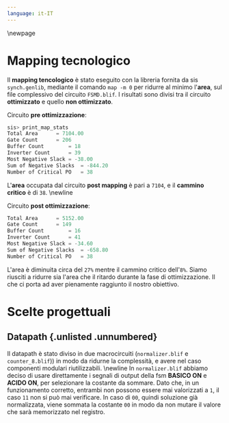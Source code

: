 ```yaml
---
language: it-IT
---
```


\newpage

# Mapping tecnologico
Il **mapping tencologico** è stato eseguito con la libreria fornita da sis `synch.genlib`, mediante il comando `map -m 0` per ridurre al minimo l'**area**, sul file complessivo del circuito `FSMD.blif`. I risultati sono divisi tra il circuito **ottimizzato** e quello **non ottimizzato**.

Circuito **pre ottimizzazione**:
```go
sis> print_map_stats
Total Area		= 7104.00
Gate Count		= 206
Buffer Count		= 18
Inverter Count 		= 39
Most Negative Slack	= -38.00
Sum of Negative Slacks	= -844.20
Number of Critical PO	= 38
```
L'**area** occupata dal circuito **post mapping** è pari a `7104`, e il **cammino critico** è di `38`.
\newline

Circuito **post ottimizzazione**:
```go
Total Area		= 5152.00
Gate Count		= 149
Buffer Count		= 16
Inverter Count 		= 41
Most Negative Slack	= -34.60
Sum of Negative Slacks	= -658.80
Number of Critical PO	= 38
```

L'area è diminuita circa del `27%` mentre il cammino critico dell'`8%`. Siamo riusciti a ridurre sia l'area che il ritardo durante la fase di ottimizzazione. Il che ci porta ad aver pienamente raggiunto il nostro obiettivo.

# Scelte progettuali
## Datapath {.unlisted .unnumbered}
Il datapath è stato diviso in due macrocircuiti (`normalizer.blif` e `counter_8.blif`)) in modo da ridurne la complessità, e avere nel caso componenti modulari riutilizzabili. \newline
In `normalizer.blif` abbiamo deciso di usare direttamente i segnali di output della fsm **BASICO ON** e **ACIDO ON**, per selezionare la costante da sommare. Dato che, in un funzionamento corretto, entrambi non possono essere mai valorizzati a `1`, il caso `11` non si può mai verificare. In caso di `00`, quindi soluzione già normalizzata, viene sommata la costante `00` in modo da non mutare il valore che sarà memorizzato nel registro.
